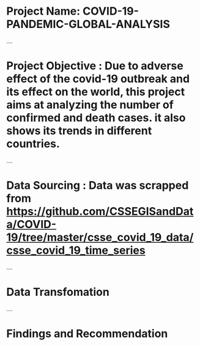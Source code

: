 # Project Name: COVID-19-PANDEMIC-GLOBAL-ANALYSIS

....
# Project Objective : Due to adverse effect of the covid-19 outbreak and its effect on the world, this project aims at analyzing the number of confirmed and death cases. it also shows its trends in different countries.



....
# Data Sourcing : Data was scrapped from https://github.com/CSSEGISandData/COVID-19/tree/master/csse_covid_19_data/csse_covid_19_time_series



....
# Data Transfomation



....
# Findings and Recommendation

